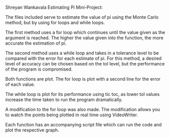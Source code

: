 Shreyan Wankavala Estimating Pi Mini-Project:

The files included serve to estimate the value of pi using the Monte Carlo method, but by using for loops and while loops. 

The first method uses a for loop which continues until the value given as the argument is reached. 
The higher the value given into the function, the more accurate the estimation of pi. 

The second method uses a while loop and takes in a tolerance level to be compared with the error for each estimate of pi. 
For this method, a desired level of accuracy can be chosen based on the tol level, but the performance of the program is compromised.


Both functions are plot. 
The for loop is plot with a second line for the error of each value. 

The while loop is plot for its performance using tic toc, as lower tol values increase the time taken to run the program dramatically. 

A modification to the for loop was also made.
The modification allows you to watch the points being plotted in real time using VideoWriter. 


Each function has an accompanying script file which can run the code and plot the respective graph. 
